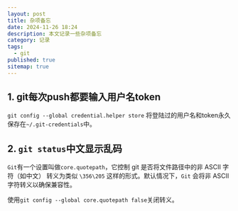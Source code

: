 ```yaml
---
layout: post
title: 杂项备忘
date: 2024-11-26 18:24
description: 本文记录一些杂项备忘
category: 记录
tags:
  - git
published: true
sitemap: true
---
```


## 1. git每次push都要输入用户名token

`git config --global credential.helper store` 将登陆过的用户名和token永久保存在`~/.git-credentials`中。

## 2. `git status`中文显示乱码

`Git`有一个设置叫做`core.quotepath`，它控制 git 是否将文件路径中的非 ASCII 字符（如中文）
转义为类似 `\356\205` 这样的形式。默认情况下，`Git` 会将非 ASCII 字符转义以确保兼容性。

使用`git config --global core.quotepath false`关闭转义。
